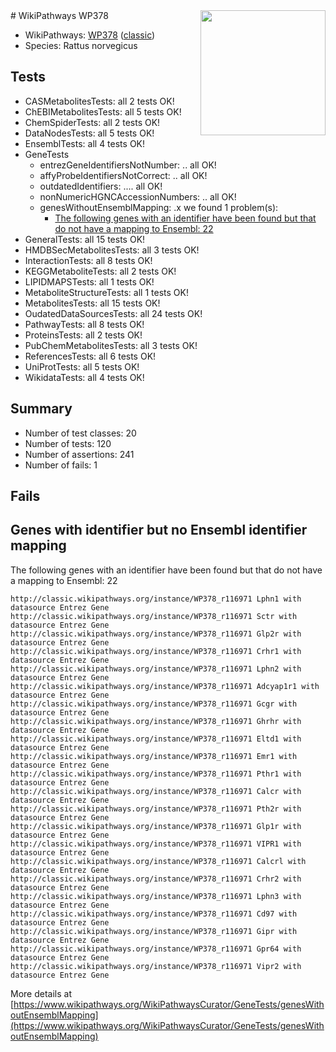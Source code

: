 <img style="float: right; width: 200px" src="https://upload.wikimedia.org/wikipedia/commons/thumb/8/83/Wplogo_with_text_500.png/640px-Wplogo_with_text_500.png" />
# WikiPathways WP378

* WikiPathways: [WP378](https://wikipathways.org/pathways/WP378) ([classic](https://classic.wikipathways.org/instance/WP378))
* Species: Rattus norvegicus
## Tests
* CASMetabolitesTests: all 2 tests OK!
* ChEBIMetabolitesTests: all 5 tests OK!
* ChemSpiderTests: all 2 tests OK!
* DataNodesTests: all 5 tests OK!
* EnsemblTests: all 4 tests OK!
* GeneTests
    * entrezGeneIdentifiersNotNumber: .. all OK!
    * affyProbeIdentifiersNotCorrect: .. all OK!
    * outdatedIdentifiers: .... all OK!
    * nonNumericHGNCAccessionNumbers: .. all OK!
    * genesWithoutEnsemblMapping: .x we found 1 problem(s):
        * [The following genes with an identifier have been found but that do not have a mapping to Ensembl: 22](#c4e5432e)
* GeneralTests: all 15 tests OK!
* HMDBSecMetabolitesTests: all 3 tests OK!
* InteractionTests: all 8 tests OK!
* KEGGMetaboliteTests: all 2 tests OK!
* LIPIDMAPSTests: all 1 tests OK!
* MetaboliteStructureTests: all 1 tests OK!
* MetabolitesTests: all 15 tests OK!
* OudatedDataSourcesTests: all 24 tests OK!
* PathwayTests: all 8 tests OK!
* ProteinsTests: all 2 tests OK!
* PubChemMetabolitesTests: all 3 tests OK!
* ReferencesTests: all 6 tests OK!
* UniProtTests: all 5 tests OK!
* WikidataTests: all 4 tests OK!


## Summary

* Number of test classes: 20
* Number of tests: 120
* Number of assertions: 241
* Number of fails: 1

## Fails

<a name="c4e5432e" />

## Genes with identifier but no Ensembl identifier mapping

The following genes with an identifier have been found but that do not have a mapping to Ensembl: 22
```
http://classic.wikipathways.org/instance/WP378_r116971 Lphn1 with datasource Entrez Gene
http://classic.wikipathways.org/instance/WP378_r116971 Sctr with datasource Entrez Gene
http://classic.wikipathways.org/instance/WP378_r116971 Glp2r with datasource Entrez Gene
http://classic.wikipathways.org/instance/WP378_r116971 Crhr1 with datasource Entrez Gene
http://classic.wikipathways.org/instance/WP378_r116971 Lphn2 with datasource Entrez Gene
http://classic.wikipathways.org/instance/WP378_r116971 Adcyap1r1 with datasource Entrez Gene
http://classic.wikipathways.org/instance/WP378_r116971 Gcgr with datasource Entrez Gene
http://classic.wikipathways.org/instance/WP378_r116971 Ghrhr with datasource Entrez Gene
http://classic.wikipathways.org/instance/WP378_r116971 Eltd1 with datasource Entrez Gene
http://classic.wikipathways.org/instance/WP378_r116971 Emr1 with datasource Entrez Gene
http://classic.wikipathways.org/instance/WP378_r116971 Pthr1 with datasource Entrez Gene
http://classic.wikipathways.org/instance/WP378_r116971 Calcr with datasource Entrez Gene
http://classic.wikipathways.org/instance/WP378_r116971 Pth2r with datasource Entrez Gene
http://classic.wikipathways.org/instance/WP378_r116971 Glp1r with datasource Entrez Gene
http://classic.wikipathways.org/instance/WP378_r116971 VIPR1 with datasource Entrez Gene
http://classic.wikipathways.org/instance/WP378_r116971 Calcrl with datasource Entrez Gene
http://classic.wikipathways.org/instance/WP378_r116971 Crhr2 with datasource Entrez Gene
http://classic.wikipathways.org/instance/WP378_r116971 Lphn3 with datasource Entrez Gene
http://classic.wikipathways.org/instance/WP378_r116971 Cd97 with datasource Entrez Gene
http://classic.wikipathways.org/instance/WP378_r116971 Gipr with datasource Entrez Gene
http://classic.wikipathways.org/instance/WP378_r116971 Gpr64 with datasource Entrez Gene
http://classic.wikipathways.org/instance/WP378_r116971 Vipr2 with datasource Entrez Gene
```

More details at [https://www.wikipathways.org/WikiPathwaysCurator/GeneTests/genesWithoutEnsemblMapping](https://www.wikipathways.org/WikiPathwaysCurator/GeneTests/genesWithoutEnsemblMapping)


